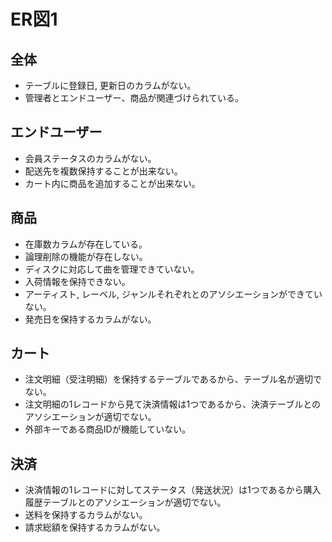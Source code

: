 # ER図1
## 全体
- テーブルに登録日, 更新日のカラムがない。
- 管理者とエンドユーザー、商品が関連づけられている。

## エンドユーザー
- 会員ステータスのカラムがない。
- 配送先を複数保持することが出来ない。
- カート内に商品を追加することが出来ない。

## 商品
- 在庫数カラムが存在している。
- 論理削除の機能が存在しない。
- ディスクに対応して曲を管理できていない。
- 入荷情報を保持できない。
- アーティスト, レーベル, ジャンルそれぞれとのアソシエーションができていない。
- 発売日を保持するカラムがない。

## カート
- 注文明細（受注明細）を保持するテーブルであるから、テーブル名が適切でない。
- 注文明細の1レコードから見て決済情報は1つであるから、決済テーブルとのアソシエーションが適切でない。
- 外部キーである商品IDが機能していない。

## 決済
- 決済情報の1レコードに対してステータス（発送状況）は1つであるから購入履歴テーブルとのアソシエーションが適切でない。
- 送料を保持するカラムがない。
- 請求総額を保持するカラムがない。

